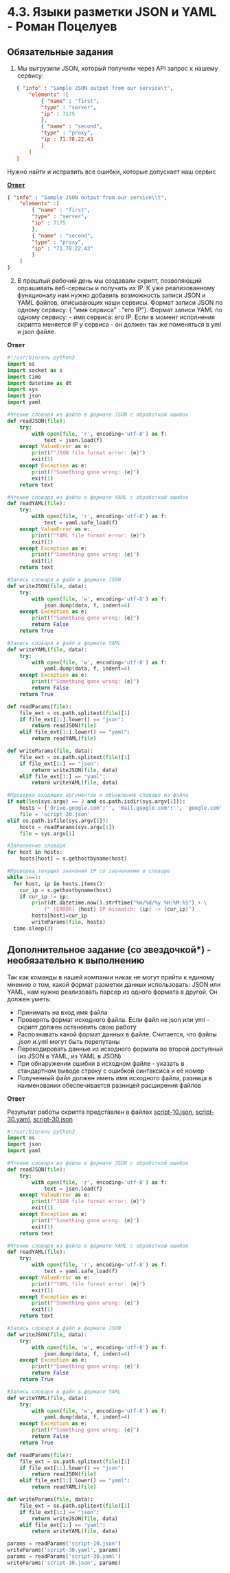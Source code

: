 # 4.3. Языки разметки JSON и YAML - Роман Поцелуев

## Обязательные задания

1. Мы выгрузили JSON, который получили через API запрос к нашему сервису:
 ```json
    { "info" : "Sample JSON output from our service\t",
        "elements" :[
            { "name" : "first",
            "type" : "server",
            "ip" : 7175 
            },
            { "name" : "second",
            "type" : "proxy",
            "ip : 71.78.22.43
            }
        ]
    }
 ```

  Нужно найти и исправить все ошибки, которые допускает наш сервис

[__Ответ__](./script-10.json)

```json
{ "info" : "Sample JSON output from our service\\t",
    "elements" :[
        { "name" : "first",
        "type" : "server",
        "ip" : 7175 
        },
        { "name" : "second",
        "type" : "proxy",
        "ip" : "71.78.22.43"
        }
    ]
}
```

2. В прошлый рабочий день мы создавали скрипт, позволяющий опрашивать веб-сервисы и получать их IP. К уже реализованному функционалу нам нужно добавить возможность записи JSON и YAML файлов, описывающих наши сервисы. Формат записи JSON по одному сервису: { "имя сервиса" : "его IP"}. Формат записи YAML по одному сервису: - имя сервиса: его IP. Если в момент исполнения скрипта меняется IP у сервиса - он должен так же поменяться в yml и json файле.

__Ответ__

```python
#!/usr/bin/env python3
import os
import socket as s
import time
import datetime as dt
import sys
import json
import yaml

#Чтение словаря из файла в формате JSON с обработкой ошибок
def readJSON(file):
    try:
        with open(file, 'r', encoding='utf-8') as f:
            text = json.load(f)
    except ValueError as e:
        print(f"JSON file format error: {e}")
        exit(1)
    except Exception as e:
        print(f"Something gone wrong: {e}")
        exit(1)
    return text

#Чтение словаря из файла в формате YAML с обработкой ошибок
def readYAML(file):
    try:
        with open(file, 'r', encoding='utf-8') as f:
            text = yaml.safe_load(f)
    except ValueError as e:
        print(f"YAML file format error: {e}")
        exit(1)
    except Exception as e:
        print(f"Something gone wrong: {e}")
        exit(1)
    return text

#Запись словаря в файл в формате JSON
def writeJSON(file, data):
    try:
        with open(file, 'w', encoding='utf-8') as f:
            json.dump(data, f, indent=4)
    except Exception as e:
        print(f"Something gone wrong: {e}")
        return False
    return True

#Запись словаря в файл в формате YAML
def writeYAML(file, data):
    try:
        with open(file, 'w', encoding='utf-8') as f:
            yaml.dump(data, f, indent=4)
    except Exception as e:
        print(f"Something gone wrong: {e}")
        return False
    return True

def readParams(file):
    file_ext = os.path.splitext(file)[1]
    if file_ext[1:].lower() == "json":
        return readJSON(file)
    elif file_ext[1:].lower() == "yaml":
        return readYAML(file)

def writeParams(file, data):
    file_ext = os.path.splitext(file)[1]
    if file_ext[1:] == "json":
        return writeJSON(file, data)
    elif file_ext[1:] == "yaml":
        return writeYAML(file, data)

#Проверка входящих аргументов и объявление словаря из файла
if not(len(sys.argv) == 2 and os.path.isdir(sys.argv[1])):
    hosts = {'drive.google.com':'', 'mail.google.com':'', 'google.com':''}
    file = 'script-20.json'
elif os.path.isfile(sys.argv[1]):
    hosts = readParams(sys.argv[1])
    file = sys.argv[1]

#Заполнение словаря
for host in hosts:
    hosts[host] = s.gethostbyname(host)

#Проверка текущих значений IP со знечениями в словаре 
while 1==1: 
  for host, ip in hosts.items():
    cur_ip = s.gethostbyname(host)
    if cur_ip != ip:
        print(dt.datetime.now().strftime("%m/%d/%y %H:%M:%S") + \
            f" [ERROR] {host} IP mismatch: {ip} -> {cur_ip}")
        hosts[host]=cur_ip
        writeParams(file, hosts)
  time.sleep(3)
```

## Дополнительное задание (со звездочкой*) - необязательно к выполнению

Так как команды в нашей компании никак не могут прийти к единому мнению о том, какой формат разметки данных использовать: JSON или YAML, нам нужно реализовать парсер из одного формата в другой. Он должен уметь:

* Принимать на вход имя файла
* Проверять формат исходного файла. Если файл не json или yml - скрипт должен остановить свою работу
* Распознавать какой формат данных в файле. Считается, что файлы *.json и*.yml могут быть перепутаны
* Перекодировать данные из исходного формата во второй доступный (из JSON в YAML, из YAML в JSON)
* При обнаружении ошибки в исходном файле - указать в стандартном выводе строку с ошибкой синтаксиса и её номер
* Полученный файл должен иметь имя исходного файла, разница в наименовании обеспечивается разницей расширения файлов

__Ответ__

Результат работы скрипта представлен в файлах [script-10.json](./script-10.json), [script-30.yaml](./script-30.yaml), [script-30.json](./script-30.json)

```python
#!/usr/bin/env python3
import os
import json
import yaml

#Чтение словаря из файла в формате JSON с обработкой ошибок
def readJSON(file):
    try:
        with open(file, 'r', encoding='utf-8') as f:
            text = json.load(f)
    except ValueError as e:
        print(f"JSON file format error: {e}")
        exit(1)
    except Exception as e:
        print(f"Something gone wrong: {e}")
        exit(1)
    return text

#Чтение словаря из файла в формате YAML с обработкой ошибок
def readYAML(file):
    try:
        with open(file, 'r', encoding='utf-8') as f:
            text = yaml.safe_load(f)
    except ValueError as e:
        print(f"YAML file format error: {e}")
        exit(1)
    except Exception as e:
        print(f"Something gone wrong: {e}")
        exit(1)
    return text

#Запись словаря в файл в формате JSON
def writeJSON(file, data):
    try:
        with open(file, 'w', encoding='utf-8') as f:
            json.dump(data, f, indent=4)
    except Exception as e:
        print(f"Something gone wrong: {e}")
        return False
    return True

#Запись словаря в файл в формате YAML
def writeYAML(file, data):
    try:
        with open(file, 'w', encoding='utf-8') as f:
            yaml.dump(data, f, indent=4)
    except Exception as e:
        print(f"Something gone wrong: {e}")
        return False
    return True

def readParams(file):
    file_ext = os.path.splitext(file)[1]
    if file_ext[1:].lower() == "json":
        return readJSON(file)
    elif file_ext[1:].lower() == "yaml":
        return readYAML(file)

def writeParams(file, data):
    file_ext = os.path.splitext(file)[1]
    if file_ext[1:] == "json":
        return writeJSON(file, data)
    elif file_ext[1:] == "yaml":
        return writeYAML(file, data)

params = readParams('script-10.json')
writeParams('script-30.yaml', params)
params = readParams('script-30.yaml')
writeParams('script-30.json', params)
```